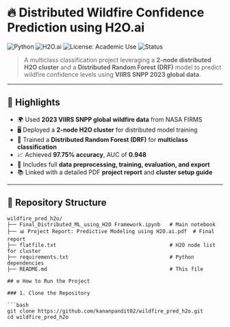 # 🔥 Distributed Wildfire Confidence Prediction using H2O.ai

![Python](https://img.shields.io/badge/Python-3.8%2B-blue)
![H2O.ai](https://img.shields.io/badge/H2O.ai-distributed-yellow)
![License: Academic Use](https://img.shields.io/badge/License-Academic%20Use%20Only-lightgrey)
![Status](https://img.shields.io/badge/status-active-success)

> A multiclass classification project leveraging a **2-node distributed H2O cluster** and a **Distributed Random Forest (DRF)** model to predict wildfire confidence levels using **VIIRS SNPP 2023 global data**.

---

## 📌 Highlights

- 🌍 Used **2023 VIIRS SNPP global wildfire data** from NASA FIRMS  
- 🖥️ Deployed a **2-node H2O cluster** for distributed model training  
- 🌲 Trained a **Distributed Random Forest (DRF)** for **multiclass classification**  
- 📈 Achieved **97.75% accuracy**, AUC of **0.948**  
- 🧪 Includes full **data preprocessing, training, evaluation, and export**  
- 📚 Linked with a detailed PDF **project report** and **cluster setup guide**  

---

## 📂 Repository Structure

```plaintext
wildfire_pred_h2o/
├── Final_Distributed_ML_using_H2O Framework.ipynb   # Main notebook
├── 📊 Project Report: Predictive Modeling using H2O.ai.pdf  # Final report
├── flatfile.txt                                     # H2O node list for cluster
├── requirements.txt                                 # Python dependencies
├── README.md                                        # This file

## ⚙️ How to Run the Project

### 1. Clone the Repository

```bash
git clone https://github.com/kananpandit02/wildfire_pred_h2o.git  
cd wildfire_pred_h2o
```



